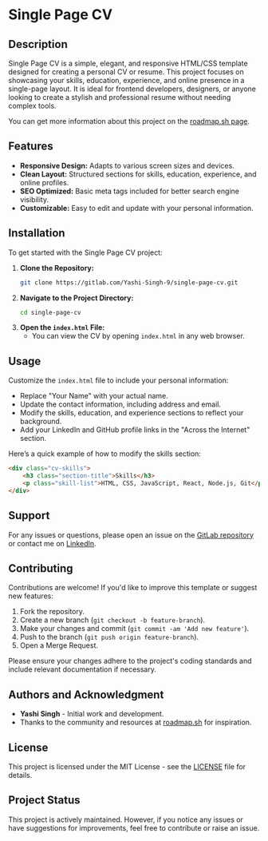 # Single Page CV

## Description

Single Page CV is a simple, elegant, and responsive HTML/CSS template designed for creating a personal CV or resume. This project focuses on showcasing your skills, education, experience, and online presence in a single-page layout. It is ideal for frontend developers, designers, or anyone looking to create a stylish and professional resume without needing complex tools.

You can get more information about this project on the [roadmap.sh page](https://roadmap.sh/projects/single-page-cv).

## Features

- **Responsive Design:** Adapts to various screen sizes and devices.
- **Clean Layout:** Structured sections for skills, education, experience, and online profiles.
- **SEO Optimized:** Basic meta tags included for better search engine visibility.
- **Customizable:** Easy to edit and update with your personal information.

## Installation

To get started with the Single Page CV project:

1. **Clone the Repository:**
   ```bash
   git clone https://gitlab.com/Yashi-Singh-9/single-page-cv.git
   ```
2. **Navigate to the Project Directory:**
   ```bash
   cd single-page-cv
   ```
3. **Open the `index.html` File:**
   - You can view the CV by opening `index.html` in any web browser.

## Usage

Customize the `index.html` file to include your personal information:

- Replace "Your Name" with your actual name.
- Update the contact information, including address and email.
- Modify the skills, education, and experience sections to reflect your background.
- Add your LinkedIn and GitHub profile links in the "Across the Internet" section.

Here’s a quick example of how to modify the skills section:

```html
<div class="cv-skills">
    <h3 class="section-title">Skills</h3>
    <p class="skill-list">HTML, CSS, JavaScript, React, Node.js, Git</p>
</div>
```

## Support

For any issues or questions, please open an issue on the [GitLab repository](https://gitlab.com/Yashi-Singh-9/single-page-cv/issues) or contact me on [LinkedIn](https://www.linkedin.com/in/yashi-singh-b4143a246).

## Contributing

Contributions are welcome! If you'd like to improve this template or suggest new features:

1. Fork the repository.
2. Create a new branch (`git checkout -b feature-branch`).
3. Make your changes and commit (`git commit -am 'Add new feature'`).
4. Push to the branch (`git push origin feature-branch`).
5. Open a Merge Request.

Please ensure your changes adhere to the project's coding standards and include relevant documentation if necessary.

## Authors and Acknowledgment

- **Yashi Singh** - Initial work and development.
- Thanks to the community and resources at [roadmap.sh](https://roadmap.sh) for inspiration.

## License

This project is licensed under the MIT License - see the [LICENSE](LICENSE) file for details.

## Project Status

This project is actively maintained. However, if you notice any issues or have suggestions for improvements, feel free to contribute or raise an issue.
